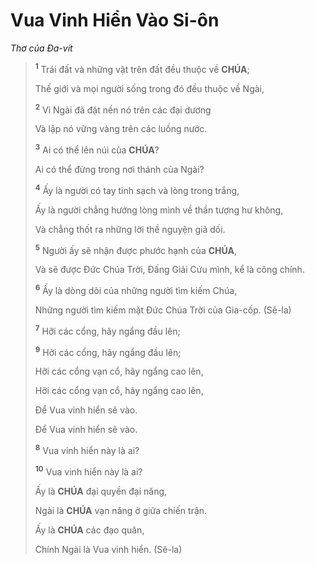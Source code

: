 # Vua Vinh Hiển Vào Si-ôn

_Thơ của Đa-vít_

> <sup><b>1</b></sup> Trái đất và những vật trên đất đều thuộc về **CHÚA**;
>
> Thế giới và mọi người sống trong đó đều thuộc về Ngài,
>
> <sup><b>2</b></sup> Vì Ngài đã đặt nền nó trên các đại dương
>
> Và lập nó vững vàng trên các luồng nước.
>
> <sup><b>3</b></sup> Ai có thể lên núi của **CHÚA**?
>
> Ai có thể đứng trong nơi thánh của Ngài?
>
> <sup><b>4</b></sup> Ấy là người có tay tinh sạch và lòng trong trắng,
>
> Ấy là người chẳng hướng lòng mình về thần tượng hư không,
>
> Và chẳng thốt ra những lời thề nguyện giả dối.
>
> <sup><b>5</b></sup> Người ấy sẽ nhận được phước hạnh của **CHÚA**,
>
> Và sẽ được Đức Chúa Trời, Đấng Giải Cứu mình, kể là công chính.
>
> <sup><b>6</b></sup> Ấy là dòng dõi của những người tìm kiếm Chúa,
>
> Những người tìm kiếm mặt Đức Chúa Trời của Gia-cốp. (Sê-la)
>
> <sup><b>7</b></sup> Hỡi các cổng, hãy ngẩng đầu lên;
>
> <sup><b>9</b></sup> Hỡi các cổng, hãy ngẩng đầu lên;
>
> Hỡi các cổng vạn cổ, hãy ngẩng cao lên,
>
> Hỡi các cổng vạn cổ, hãy ngẩng cao lên,
>
> Để Vua vinh hiển sẽ vào.
>
> Để Vua vinh hiển sẽ vào.
>
> <sup><b>8</b></sup> Vua vinh hiển này là ai?
>
> <sup><b>10</b></sup> Vua vinh hiển này là ai?
>
> Ấy là **CHÚA** đại quyền đại năng,
>
> Ngài là **CHÚA** vạn năng ở giữa chiến trận.
>
> Ấy là **CHÚA** các đạo quân,
>
> Chính Ngài là Vua vinh hiển. (Sê-la)
